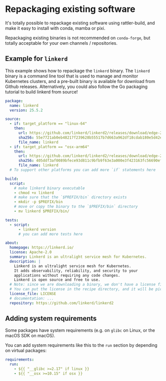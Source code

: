 # Repackaging existing software

It's totally possible to repackage existing software using rattler-build, and make it easy to install 
with conda, mamba or pixi.

Repackaging existing binaries is not recommended on `conda-forge`, but totally acceptable for your own channels / repositories.

## Example for `linkerd`

This example shows how to repackage the `linkerd` binary. The `linkerd` binary is a command line tool that is used to manage and monitor Kubernetes clusters, and a pre-built binary is available for download from Github releases. Alternatively, you could also follow the Go packaging tutorial to build linkerd from source!

```yaml
package:
  name: linkerd
  version: 25.5.2

source:
  - if: target_platform == "linux-64"
    then:
      url: https://github.com/linkerd/linkerd2/releases/download/edge-25.5.2/linkerd2-cli-edge-25.5.2-linux-amd64
      sha256: 55e7721ab0eb48217f239628b55517b7d663a962df18cdab180e5d42e45f83cb
      file_name: linkerd
  - if: target_platform == "osx-arm64"
    then:
      url: https://github.com/linkerd/linkerd2/releases/download/edge-25.5.2/linkerd2-cli-edge-25.5.2-darwin-arm64
      sha256: 405ddf3af0089bfece93d811c9bfb9f63e3a000e3f423163fc56690ef4d427cf
      file_name: linkerd
  # To support other platforms you can add more `if` statements here

build:
  script:
    # make linkerd binary executable
    - chmod +x linkerd
    # make sure that the `$PREFIX/bin` directory exists
    - mkdir -p $PREFIX/bin
    # move or copy the binary to the `$PREFIX/bin` directory
    - mv linkerd $PREFIX/bin/ 

tests:
  - script:
      - linkerd version
      # you can add more tests here

about:
  homepage: https://linkerd.io/
  license: Apache-2.0
  summary: Linkerd is an ultralight service mesh for Kubernetes.
  description: |
    Linkerd is an ultralight service mesh for Kubernetes.
    It adds observability, reliability, and security to your
    applications without requiring any code changes.
    Linkerd is open source and free to use.
  # Note: since we are downloading a binary, we don't have a license file. 
  # You can put the license in the recipe directory, and it will be picked up from there.
  license_file: LICENSE
  # documentation: ...
  repository: https://github.com/linkerd/linkerd2
```

## Adding system requirements

Some packages have system requirements (e.g. on `glibc` on Linux, or the macOS SDK on macOS).

You can add system requirements like this to the `run` section by depending on virtual packages:

```yaml
requirements:
  run:
    - ${{ "__glibc >=2.17" if linux }}
    - ${{ "__osx >=10.15" if osx }}
```